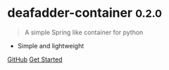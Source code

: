 
# deafadder-container <small>0.2.0</small>

> A simple Spring like container for python

- Simple and lightweight

[GitHub](https://github.com/deaf-adder/deafadder-container/)
[Get Started](#deafadder-container)
